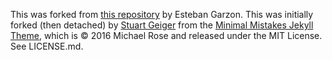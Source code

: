 This was forked from [this repository](https://github.com/academicpages/academicpages.github.io) by Esteban Garzon. This was initially forked (then detached) by [Stuart Geiger](https://github.com/staeiou) from the [Minimal Mistakes Jekyll Theme](https://mmistakes.github.io/minimal-mistakes/), which is © 2016 Michael Rose and released under the MIT License. See LICENSE.md.
